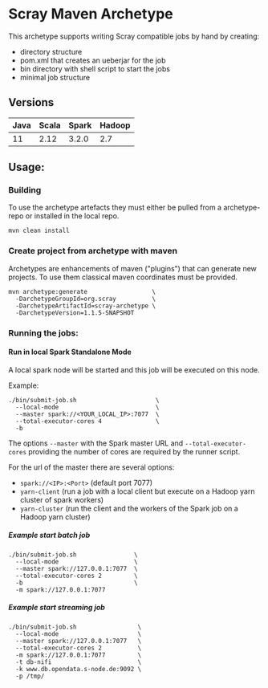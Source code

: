 # Scray Maven Archetype

This archetype supports writing Scray compatible jobs by hand by creating:
- directory structure
- pom.xml that creates an ueberjar for the job
- bin directory with shell script to start the jobs
- minimal job structure

## Versions
| Java | Scala | Spark | Hadoop |
| ---- |-------|-------|--------|
| 11   | 2.12  | 3.2.0 | 2.7    |

## Usage:

### Building

To use the archetype artefacts they must either be pulled from a archetype-repo or installed in the local repo.

    mvn clean install

### Create project from archetype with maven
Archetypes are enhancements of maven ("plugins") that can generate new projects. To use them classical maven coordinates must be provided.
```
mvn archetype:generate                  \
  -DarchetypeGroupId=org.scray          \
  -DarchetypeArtifactId=scray-archetype \
  -DarchetypeVersion=1.1.5-SNAPSHOT	
```  
### Running the jobs:

#### Run in local Spark Standalone Mode  
  A local spark node will be started and this job will be executed on this node.  
  
  Example:  
```
./bin/submit-job.sh                      \ 
  --local-mode                           \
  --master spark://<YOUR_LOCAL_IP>:7077  \
  --total-executor-cores 4               \
  -b
```
The options <code>--master</code> with the Spark master URL and <code>--total-executor-cores</code> providing the number of cores are required by the runner script.

    
For the url of the master there are several options:
- <code>spark://&lt;IP&gt;:&lt;Port&gt;</code> (default port 7077)
- <code>yarn-client</code> (run a job with a local client but execute on a Hadoop yarn cluster of spark workers)
- <code>yarn-cluster</code> (run the client and the workers of the Spark job on a Hadoop yarn cluster)

##### Example start batch job
```
./bin/submit-job.sh                \
  --local-mode                     \
  --master spark://127.0.0.1:7077  \
  --total-executor-cores 2         \
  -b                               \
  -m spark://127.0.0.1:7077
```      
      
##### Example start streaming job  
```
./bin/submit-job.sh                 \
  --local-mode                      \
  --master spark://127.0.0.1:7077   \
  --total-executor-cores 2          \
  -m spark://127.0.0.1:7077         \
  -t db-nifi                        \
  -k www.db.opendata.s-node.de:9092 \
  -p /tmp/
```
